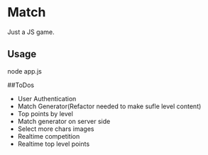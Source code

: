 
# Match
Just a JS game.

## Usage
node app.js

##ToDos
-  User Authentication
-  Match Generator(Refactor needed to make sufle level content)
-  Top points by level
-  Match generator on server side
-  Select more chars images
-  Realtime competition
-  Realtime top level points
